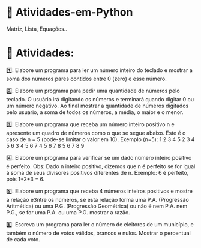 # 📕 Atividades-em-Python
Matriz, Lista, Equações..

# 📃 Atividades:

1️⃣. Elabore um programa para ler um número inteiro do teclado e mostrar a soma dos
números pares contidos entre 0 (zero) e esse número.

2️⃣. Elabore um programa para pedir uma quantidade de números pelo teclado. O usuário
irá digitando os números e terminará quando digitar 0 ou um número negativo. Ao final
mostrar a quantidade de números digitados pelo usuário, a soma de todos os números,
a média, o maior e o menor.

3️⃣. Elabore um programa que receba um número inteiro positivo n e apresente um quadro de
números como o que se segue abaixo. Este é o caso de n = 5 (pode-se limitar o valor em 10). 
Exemplo (n=5): 
1 2 3 4 5 
2 3 4 5 6 
3 4 5 6 7 
4 5 6 7 8 
5 6 7 8 9 

4️⃣. Elabore um programa para verificar se um dado número inteiro positivo é perfeito.
Obs: Dado n inteiro positivo, dizemos que n é perfeito se for igual à soma de seus
divisores positivos diferentes de n. Exemplo: 6 é perfeito, pois 1+2+3 = 6.

5️⃣. Elabore um programa que receba 4 números inteiros positivos e mostre a relação e3ntre os
números, se esta relação forma uma P.A. (Progressão Aritmética) ou uma P.G. (Progressão
Geométrica) ou não é nem P.A. nem P.G., se for uma P.A. ou uma P.G. mostrar a razão.

6️⃣. Escreva um programa para ler o número de eleitores de um município, e também o número
de votos válidos, brancos e nulos. Mostrar o percentual de cada voto.

